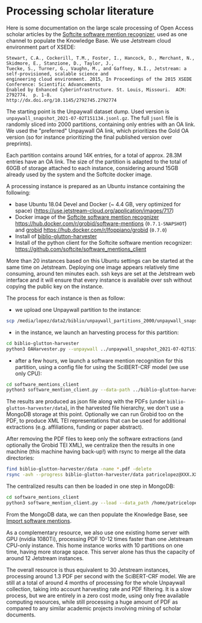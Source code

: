 # Processing scholar literature

Here is some documentation on the large scale processing of Open Access scholar articles by the [Softcite software mention recognizer](https://github.com/ourresearch/software-mentions), used as one channel to populate the Knowledge Base. We use Jetstream cloud environment part of XSEDE:

```
Stewart, C.A., Cockerill, T.M., Foster, I., Hancock, D., Merchant, N., Skidmore, E., Stanzione, D., Taylor, J., 
Tuecke, S., Turner, G., Vaughn, M., and Gaffney, N.I., Jetstream: a self-provisioned, scalable science and 
engineering cloud environment. 2015, In Proceedings of the 2015 XSEDE Conference: Scientific Advancements 
Enabled by Enhanced Cyberinfrastructure. St. Louis, Missouri.  ACM: 2792774.  p. 1-8. 
http://dx.doi.org/10.1145/2792745.2792774 
```

The starting point is the Unpaywall dataset dump. Used version is `unpaywall_snapshot_2021-07-02T151134.jsonl.gz`.  The full `jsonl` file is randomly sliced into 2000 partitions, containing only entries with an OA link. We used the "preferred" Unpaywall OA link, which prioritizes the Gold OA version (so for instance prioritizing the final published version over preprints). 

Each partition contains around 14K entries, for a total of approx. 28.3M entries have an OA link. The size of the partition is adapted to the total of 60GB of storage attached to each instance, considering around 15GB already used by the system and the Softcite docker image. 

A processing instance is prepared as an Ubuntu instance containing the following:

- base Ubuntu 18.04 Devel and Docker (~ 4.4 GB, very optimized for space) (https://use.jetstream-cloud.org/application/images/717)
- Docker image of the [Softcite software mention recognizer](https://github.com/ourresearch/software-mentions) https://hub.docker.com/r/grobid/software-mentions (`0.7.1-SNAPSHOT`) and [grobid](https://github.com/kermitt2/grobid) https://hub.docker.com/r/lfoppiano/grobid (`0.7.0`) 
- Install of [biblio-glutton-harvester](https://github.com/kermitt2/biblio-glutton-harvester)
- Install of the python client for the Softcite software mention recognizer: https://github.com/softcite/software_mentions_client

More than 20 instances based on this Ubuntu settings can be started at the same time on Jetstream. Deploying one image appears relatively time consuming, around ten minutes each. ssh keys are set at the Jetstream web interface and it will ensure that every instance is available over ssh without copying the public key on the instance. 

The process for each instance is then as follow:

- we upload one Unpaywall partition to the instance: 

```bash
scp /media/lopez/data2/biblio/unpaywall_partitions_2000/unpaywall_snapshot_2021-07-02T151134.jsonl_XXXX.jsonl.gz patricelopez@XXX.XXX.XX.XXX:/home/patricelopez/
```

- in the instance, we launch an harvesting process for this partition: 

```bash
cd biblio-glutton-harvester
python3 OAHarvester.py --unpaywall ../unpaywall_snapshot_2021-07-02T151134.jsonl_XXXX.jsonl.gz

```

- after a few hours, we launch a software mention recognition for this partition, using a config file for using the SciBERT-CRF model (we use only CPU):

```bash
cd software_mentions_client
python3 software_mention_client.py --data-path ../biblio-glutton-harvester/data
```

The results are produced as json file along with the PDFs (under `biblio-glutton-harvester/data`), in the harvested file hierarchy, we don't use a MongoDB storage at this point. Optionally we can run Grobid too on the PDF, to produce XML TEI representations that can be used for additional extractions (e.g. affiliations, funding or paper abstract).

After removing the PDF files to keep only the software extractions (and optionally the Grobid TEI XML), we centralize then the results in one machine (this machine having back-up!) with rsync to merge all the data directories:

```bash
find biblio-glutton-harvester/data -name *.pdf -delete
rsync -avh --progress biblio-glutton-harvester/data patricelopez@XXX.XXX.XX.XXX:/home/patricelopez/softcite_run/data
```

The centralized results can then be loaded in one step in MongoDB:

```bash
cd software_mentions_client
python3 software_mention_client.py --load --data_path /home/patricelopez/softcite_run/data
```

From the MongoDB data, we can then populate the Knowledge Base, see [Import software mentions](https://github.com/softcite/softcite_kb#import-software-mentions). 

As a complementary resource, we also use one existing home server with GPU (nvidia 1080Ti), processing PDF 10-12 times faster than one Jetstream CPU-only instance. This home instance works with 10 partitions on one time, having more storage space. This server alone has thus the capacity of around 12 Jetstream instances. 

The overall resource is thus equivalent to 30 Jetstream instances, processing around 1.3 PDF per second with the SciBERT-CRF model. We are still at a total of around 4 months of processing for the whole Unpaywall collection, taking into account harvesting rate and PDF filtering. It is a slow process, but we are entirely in a zero cost mode, using only free available computing resources, while still processing a huge amount of PDF as compared to any similar academic projects involving mining of scholar documents. 
